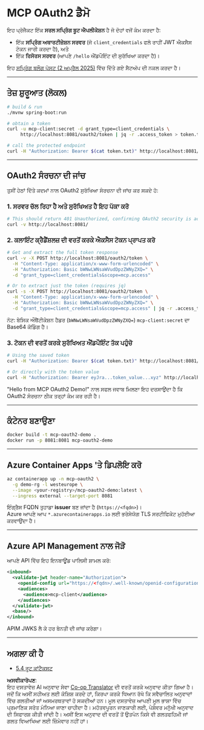<!--
CO_OP_TRANSLATOR_METADATA:
{
  "original_hash": "0a7083e660ca0d85fd6a947514c61993",
  "translation_date": "2025-07-14T00:41:15+00:00",
  "source_file": "05-AdvancedTopics/mcp-oauth2-demo/README.md",
  "language_code": "pa"
}
-->
# MCP OAuth2 ਡੈਮੋ

ਇਹ ਪ੍ਰੋਜੈਕਟ ਇੱਕ **ਸਰਲ ਸਪ੍ਰਿੰਗ ਬੂਟ ਐਪਲੀਕੇਸ਼ਨ** ਹੈ ਜੋ ਦੋਹਾਂ ਵਜੋਂ ਕੰਮ ਕਰਦਾ ਹੈ:

* ਇੱਕ **ਸਪ੍ਰਿੰਗ ਅਥਾਰਟੀਜ਼ੇਸ਼ਨ ਸਰਵਰ** (ਜੋ `client_credentials` ਫਲੋ ਰਾਹੀਂ JWT ਐਕਸੈਸ ਟੋਕਨ ਜਾਰੀ ਕਰਦਾ ਹੈ), ਅਤੇ  
* ਇੱਕ **ਰਿਸੋਰਸ ਸਰਵਰ** (ਆਪਣੇ `/hello` ਐਂਡਪੌਇੰਟ ਦੀ ਸੁਰੱਖਿਆ ਕਰਦਾ ਹੈ)।

ਇਹ [ਸਪ੍ਰਿੰਗ ਬਲੌਗ ਪੋਸਟ (2 ਅਪ੍ਰੈਲ 2025)](https://spring.io/blog/2025/04/02/mcp-server-oauth2) ਵਿੱਚ ਦਿੱਤੇ ਗਏ ਸੈਟਅੱਪ ਦੀ ਨਕਲ ਕਰਦਾ ਹੈ।

---

## ਤੇਜ਼ ਸ਼ੁਰੂਆਤ (ਲੋਕਲ)

```bash
# build & run
./mvnw spring-boot:run

# obtain a token
curl -u mcp-client:secret -d grant_type=client_credentials \
     http://localhost:8081/oauth2/token | jq -r .access_token > token.txt

# call the protected endpoint
curl -H "Authorization: Bearer $(cat token.txt)" http://localhost:8081/hello
```

---

## OAuth2 ਸੰਰਚਨਾ ਦੀ ਜਾਂਚ

ਤੁਸੀਂ ਹੇਠਾਂ ਦਿੱਤੇ ਕਦਮਾਂ ਨਾਲ OAuth2 ਸੁਰੱਖਿਆ ਸੰਰਚਨਾ ਦੀ ਜਾਂਚ ਕਰ ਸਕਦੇ ਹੋ:

### 1. ਸਰਵਰ ਚੱਲ ਰਿਹਾ ਹੈ ਅਤੇ ਸੁਰੱਖਿਅਤ ਹੈ ਇਹ ਪੱਕਾ ਕਰੋ

```bash
# This should return 401 Unauthorized, confirming OAuth2 security is active
curl -v http://localhost:8081/
```

### 2. ਕਲਾਇੰਟ ਕ੍ਰੈਡੈਂਸ਼ਲਜ਼ ਦੀ ਵਰਤੋਂ ਕਰਕੇ ਐਕਸੈਸ ਟੋਕਨ ਪ੍ਰਾਪਤ ਕਰੋ

```bash
# Get and extract the full token response
curl -v -X POST http://localhost:8081/oauth2/token \
  -H "Content-Type: application/x-www-form-urlencoded" \
  -H "Authorization: Basic bWNwLWNsaWVudDpzZWNyZXQ=" \
  -d "grant_type=client_credentials&scope=mcp.access"

# Or to extract just the token (requires jq)
curl -s -X POST http://localhost:8081/oauth2/token \
  -H "Content-Type: application/x-www-form-urlencoded" \
  -H "Authorization: Basic bWNwLWNsaWVudDpzZWNyZXQ=" \
  -d "grant_type=client_credentials&scope=mcp.access" | jq -r .access_token > token.txt
```

ਨੋਟ: ਬੇਸਿਕ ਔਥੈਂਟੀਕੇਸ਼ਨ ਹੈਡਰ (`bWNwLWNsaWVudDpzZWNyZXQ=`) `mcp-client:secret` ਦਾ Base64 ਕੋਡਿੰਗ ਹੈ।

### 3. ਟੋਕਨ ਦੀ ਵਰਤੋਂ ਕਰਕੇ ਸੁਰੱਖਿਅਤ ਐਂਡਪੌਇੰਟ ਤੱਕ ਪਹੁੰਚੋ

```bash
# Using the saved token
curl -H "Authorization: Bearer $(cat token.txt)" http://localhost:8081/hello

# Or directly with the token value
curl -H "Authorization: Bearer eyJra...token_value...xyz" http://localhost:8081/hello
```

"Hello from MCP OAuth2 Demo!" ਨਾਲ ਸਫਲ ਜਵਾਬ ਮਿਲਣਾ ਇਹ ਦਰਸਾਉਂਦਾ ਹੈ ਕਿ OAuth2 ਸੰਰਚਨਾ ਠੀਕ ਤਰ੍ਹਾਂ ਕੰਮ ਕਰ ਰਹੀ ਹੈ।

---

## ਕੰਟੇਨਰ ਬਣਾਉਣਾ

```bash
docker build -t mcp-oauth2-demo .
docker run -p 8081:8081 mcp-oauth2-demo
```

---

## **Azure Container Apps** 'ਤੇ ਡਿਪਲੋਇ ਕਰੋ

```bash
az containerapp up -n mcp-oauth2 \
  -g demo-rg -l westeurope \
  --image <your-registry>/mcp-oauth2-demo:latest \
  --ingress external --target-port 8081
```

ਇੰਗ੍ਰੈਸ FQDN ਤੁਹਾਡਾ **issuer** ਬਣ ਜਾਂਦਾ ਹੈ (`https://<fqdn>`)।  
Azure ਆਪਣੇ ਆਪ `*.azurecontainerapps.io` ਲਈ ਭਰੋਸੇਯੋਗ TLS ਸਰਟੀਫਿਕੇਟ ਮੁਹੱਈਆ ਕਰਵਾਉਂਦਾ ਹੈ।

---

## **Azure API Management** ਨਾਲ ਜੋੜੋ

ਆਪਣੇ API ਵਿੱਚ ਇਹ ਇਨਬਾਊਂਡ ਪਾਲਿਸੀ ਸ਼ਾਮਲ ਕਰੋ:

```xml
<inbound>
  <validate-jwt header-name="Authorization">
    <openid-config url="https://<fqdn>/.well-known/openid-configuration"/>
    <audiences>
      <audience>mcp-client</audience>
    </audiences>
  </validate-jwt>
  <base/>
</inbound>
```

APIM JWKS ਲੈ ਕੇ ਹਰ ਬੇਨਤੀ ਦੀ ਜਾਂਚ ਕਰੇਗਾ।

---

## ਅਗਲਾ ਕੀ ਹੈ

- [5.4 ਰੂਟ ਕਾਂਟੈਕਸਟ](../mcp-root-contexts/README.md)

**ਅਸਵੀਕਾਰੋਪਣ**:  
ਇਹ ਦਸਤਾਵੇਜ਼ AI ਅਨੁਵਾਦ ਸੇਵਾ [Co-op Translator](https://github.com/Azure/co-op-translator) ਦੀ ਵਰਤੋਂ ਕਰਕੇ ਅਨੁਵਾਦ ਕੀਤਾ ਗਿਆ ਹੈ। ਜਦੋਂ ਕਿ ਅਸੀਂ ਸਹੀਅਤ ਲਈ ਕੋਸ਼ਿਸ਼ ਕਰਦੇ ਹਾਂ, ਕਿਰਪਾ ਕਰਕੇ ਧਿਆਨ ਰੱਖੋ ਕਿ ਸਵੈਚਾਲਿਤ ਅਨੁਵਾਦਾਂ ਵਿੱਚ ਗਲਤੀਆਂ ਜਾਂ ਅਸਮਰਥਤਾਵਾਂ ਹੋ ਸਕਦੀਆਂ ਹਨ। ਮੂਲ ਦਸਤਾਵੇਜ਼ ਆਪਣੀ ਮੂਲ ਭਾਸ਼ਾ ਵਿੱਚ ਪ੍ਰਮਾਣਿਕ ਸਰੋਤ ਮੰਨਿਆ ਜਾਣਾ ਚਾਹੀਦਾ ਹੈ। ਮਹੱਤਵਪੂਰਨ ਜਾਣਕਾਰੀ ਲਈ, ਪੇਸ਼ੇਵਰ ਮਨੁੱਖੀ ਅਨੁਵਾਦ ਦੀ ਸਿਫਾਰਸ਼ ਕੀਤੀ ਜਾਂਦੀ ਹੈ। ਅਸੀਂ ਇਸ ਅਨੁਵਾਦ ਦੀ ਵਰਤੋਂ ਤੋਂ ਉਤਪੰਨ ਕਿਸੇ ਵੀ ਗਲਤਫਹਿਮੀ ਜਾਂ ਗਲਤ ਵਿਆਖਿਆ ਲਈ ਜ਼ਿੰਮੇਵਾਰ ਨਹੀਂ ਹਾਂ।